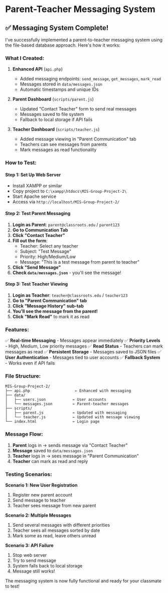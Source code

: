 # Parent-Teacher Messaging System

## ✅ Messaging System Complete!

I've successfully implemented a parent-to-teacher messaging system using the file-based database approach. Here's how it works:

### **What I Created:**

1. **Enhanced API** (`api.php`)
   - Added messaging endpoints: `send_message`, `get_messages`, `mark_read`
   - Messages stored in `data/messages.json`
   - Automatic timestamps and unique IDs

2. **Parent Dashboard** (`scripts/parent.js`)
   - Updated "Contact Teacher" form to send real messages
   - Messages saved to file system
   - Fallback to local storage if API fails

3. **Teacher Dashboard** (`scripts/teacher.js`)
   - Added message viewing in "Parent Communication" tab
   - Teachers can see messages from parents
   - Mark messages as read functionality

### **How to Test:**

#### **Step 1: Set Up Web Server**
- Install XAMPP or similar
- Copy project to `C:\xampp\htdocs\MIS-Group-Project-2\`
- Start Apache service
- Access via `http://localhost/MIS-Group-Project-2/`

#### **Step 2: Test Parent Messaging**
1. **Login as Parent**: `parent@classroots.edu` / `parent123`
2. **Go to Communication Tab**
3. **Click "Contact Teacher"**
4. **Fill out the form**:
   - Teacher: Select any teacher
   - Subject: "Test Message"
   - Priority: High/Medium/Low
   - Message: "This is a test message from parent to teacher"
5. **Click "Send Message"**
6. **Check `data/messages.json`** - you'll see the message!

#### **Step 3: Test Teacher Viewing**
1. **Login as Teacher**: `teacher@classroots.edu` / `teacher123`
2. **Go to "Parent Communication" tab**
3. **Click "Message History" sub-tab**
4. **You'll see the message from the parent!**
5. **Click "Mark Read"** to mark it as read

### **Features:**

✅ **Real-time Messaging** - Messages appear immediately
✅ **Priority Levels** - High, Medium, Low priority messages
✅ **Read Status** - Teachers can mark messages as read
✅ **Persistent Storage** - Messages saved to JSON files
✅ **User Authentication** - Messages tied to user accounts
✅ **Fallback System** - Works even if API fails

### **File Structure:**
```
MIS-Group-Project-2/
├── api.php                    ← Enhanced with messaging
├── data/
│   ├── users.json            ← User accounts
│   └── messages.json         ← Parent-teacher messages
├── scripts/
│   ├── parent.js             ← Updated with messaging
│   └── teacher.js            ← Updated with message viewing
└── index.html                ← Login page
```

### **Message Flow:**
1. **Parent** logs in → sends message via "Contact Teacher"
2. **Message** saved to `data/messages.json`
3. **Teacher** logs in → sees message in "Parent Communication"
4. **Teacher** can mark as read and reply

### **Testing Scenarios:**

**Scenario 1: New User Registration**
1. Register new parent account
2. Send message to teacher
3. Teacher sees message from new parent

**Scenario 2: Multiple Messages**
1. Send several messages with different priorities
2. Teacher sees all messages sorted by date
3. Mark some as read, leave others unread

**Scenario 3: API Failure**
1. Stop web server
2. Try to send message
3. System falls back to local storage
4. Message still works!

The messaging system is now fully functional and ready for your classmate to test!
